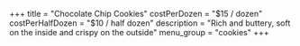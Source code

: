 +++
title = "Chocolate Chip Cookies"
costPerDozen = "$15 / dozen"
costPerHalfDozen = "$10 / half dozen"
description = "Rich and buttery, soft on the inside and crispy on the outside"
menu_group = "cookies"
+++
